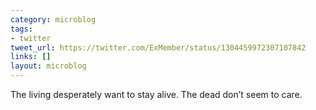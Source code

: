 ```yaml
---
category: microblog
tags:
- twitter
tweet_url: https://twitter.com/ExMember/status/1304459972307107842
links: []
layout: microblog
---
```

The living desperately want to stay alive. The dead don’t seem to care.

